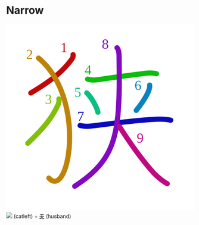 # Narrow
![72ed](../kanji-colorize/72ed.svg)
![](http://www.kanjidamage.com/assets/radsmall/cat-87560fe3c5ccdf4ce4fa603e0ea0ce299a8c8c5bf5851a4a53e8cf74cf652296.jpg) (catleft) + [夫](夫.md) (husband) 